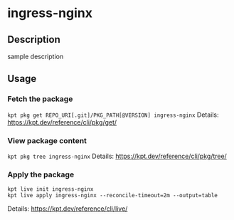 # ingress-nginx

## Description
sample description

## Usage

### Fetch the package
`kpt pkg get REPO_URI[.git]/PKG_PATH[@VERSION] ingress-nginx`
Details: https://kpt.dev/reference/cli/pkg/get/

### View package content
`kpt pkg tree ingress-nginx`
Details: https://kpt.dev/reference/cli/pkg/tree/

### Apply the package
```
kpt live init ingress-nginx
kpt live apply ingress-nginx --reconcile-timeout=2m --output=table
```
Details: https://kpt.dev/reference/cli/live/
